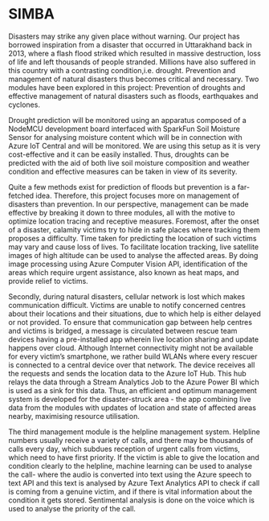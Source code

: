 # SIMBA
Disasters may strike any given place without warning. Our project has borrowed inspiration from a disaster that occurred in Uttarakhand back in 2013, where a flash flood striked which resulted in massive destruction, loss of life and left thousands of people stranded. Millions have also suffered in this country with a contrasting condition,i.e. drought. Prevention and management of natural
disasters thus becomes critical and necessary. Two modules have been explored in this project: Prevention of droughts and effective management of natural disasters such as floods, earthquakes and cyclones.

Drought prediction will be monitored using an apparatus composed of a NodeMCU development board interfaced with SparkFun Soil Moisture Sensor for analysing moisture content which will be in connection with Azure IoT Central and will be monitored. We are using this setup as it is very cost-effective and it can be easily installed. Thus, droughts can be predicted with the aid of both live soil moisture composition and weather condition and effective measures can be taken in view of its severity. 

Quite a few methods exist for prediction of floods but prevention is a far-fetched idea. Therefore, this project focuses more on management of disasters than prevention. In our perspective, management can be made effective by breaking it down to three modules, all with the motive to optimize location tracing and receptive measures. Foremost, after the onset of a disaster, calamity victims try to hide in safe places where tracking them proposes a difficulty. Time taken for predicting the location of such victims may vary and cause loss of lives. To facilitate location tracking, live satellite images of high altitude can be used to analyse the affected areas. By doing image processing using Azure Computer Vision API, identification of the areas which require urgent assistance, also known as heat maps, and provide relief to victims. 

Secondly, during natural disasters, cellular network is lost which makes communication difficult. Victims are unable to notify concerned centres about their locations and their situations, due to which help is either delayed or not provided. To ensure that communication gap between help centres and victims is bridged, a message is circulated between rescue team devices having a pre-installed app wherein live location sharing and update happens over cloud. Although Internet connectivity might not be available for every victim’s smartphone, we rather build WLANs where every rescuer is connected to a central device over that network. The device  receives all the requests and sends the location data to the Azure IoT Hub. This hub relays the data through a Stream Analytics Job to the Azure Power BI which is used as a sink for this data. Thus, an efficient and optimum management system is developed for the disaster-struck area - the app combining live data from the modules with updates of location and state of affected areas nearby, maximising resource utilisation. 

The third management module is the helpline management system. Helpline numbers usually receive a variety of calls, and there may be thousands of calls every day, which subdues reception of urgent calls from victims, which need to have first priority. If the victim is able to give the location and condition clearly to the helpline, machine learning can be used to analyse the call- where the audio is converted into text using the Azure speech to text API and this text is analysed by Azure Text Analytics API to check if call is coming from a genuine victim, and if there is vital information about the condition it gets stored. Sentimental analysis is done on the voice which is used to analyse the priority of the call.
 

